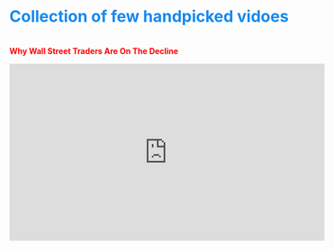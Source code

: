 # <span style="color:#1589F0">Collection of few handpicked vidoes</span>

<br>**<font color='red'>Why Wall Street Traders Are On The Decline</font>**
<iframe width="560" height="315" src="https://www.youtube.com/embed/THpXovjy7Bc" frameborder="0" allow="accelerometer; autoplay; encrypted-media; gyroscope; picture-in-picture" allowfullscreen></iframe>
